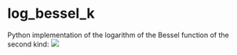 # log_bessel_k
Python implementation of the logarithm of the Bessel function of the second kind:  <img src="https://render.githubusercontent.com/render/math?math=\log(K_{\nu}(z))">
 
